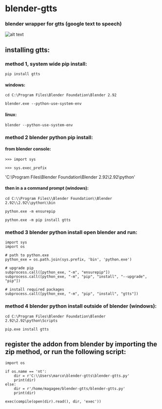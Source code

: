 # blender-gtts
### blender wrapper for gtts (google text to speech)
![alt text](https://github.com/technisculpt/blender-gtts/preview.png)
## installing gtts:
### method 1, system wide pip install:
`pip install gtts`
#### windows:
`cd C:\Program Files\Blender Foundation\Blender 2.92`

`blender.exe --python-use-system-env`
#### linux:
`blender --python-use-system-env`

### method 2 blender python pip install:
#### from blender console:
`>>> import sys`

`>>> sys.exec_prefix`

'C:\\Program Files\\Blender Foundation\\Blender 2.92\\2.92\\python'

#### then in a a command prompt (windows):
`cd C:\\Program Files\\Blender Foundation\\Blender 2.92\\2.92\\python\\bin`

`python.exe -m ensurepip`

`python.exe -m pip install gtts`

### method 3 blender python install open blender and run:
```import subprocess
import sys
import os
 
# path to python.exe
python_exe = os.path.join(sys.prefix, 'bin', 'python.exe')
 
# upgrade pip
subprocess.call([python_exe, "-m", "ensurepip"])
subprocess.call([python_exe, "-m", "pip", "install", "--upgrade", "pip"])
 
# install required packages
subprocess.call([python_exe, "-m", "pip", "install", "gtts"])
```

### method 4 blender python install outside of blender (windows):
`cd C:\Program Files\Blender Foundation\Blender 2.92\2.92\python\Scripts`

`pip.exe install gtts`

## register the addon from blender by importing the zip method, or run the following script:

```
import os

if os.name == 'nt':
    dir = r'C:\\Users\marco\blender-gtts\blender-gtts.py'
    print(dir)
else:
    dir = r'/home/magagee/blender-gtts/blender-gtts.py'
    print(dir)

exec(compile(open(dir).read(), dir, 'exec'))
```
